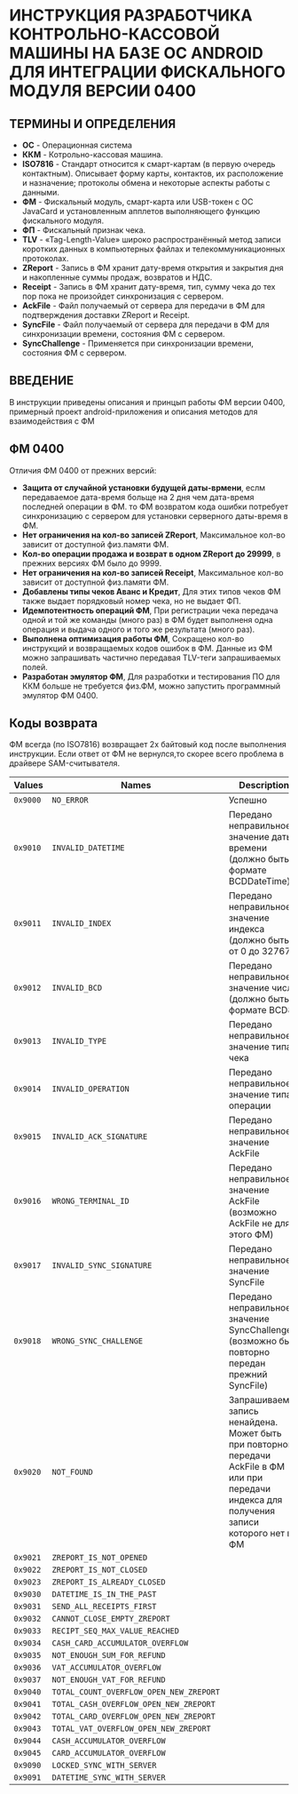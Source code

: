 # ИНСТРУКЦИЯ РАЗРАБОТЧИКА КОНТРОЛЬНО-КАССОВОЙ МАШИНЫ НА БАЗЕ ОС ANDROID ДЛЯ ИНТЕГРАЦИИ ФИСКАЛЬНОГО МОДУЛЯ ВЕРСИИ 0400

## ТЕРМИНЫ И ОПРЕДЕЛЕНИЯ

* __ОС__ - Операционная система
* __ККМ__ - Котрольно-кассовая машина.
* __ISO7816__ - Стандарт относится к смарт-картам (в первую очередь контактным). Описывает форму карты, контактов, их расположение и назначение; протоколы обмена и некоторые аспекты работы с данными. 
* __ФМ__ - Фискальный модуль, смарт-карта или USB-токен с ОС JavaCard и установленным апплетов выполняющего функцию фискального модуля.
* __ФП__ - Фискальный признак чека.
* __TLV__ - «Tag-Length-Value» широко распространённый метод записи коротких данных в компьютерных файлах и телекоммуникационных протоколах. 
* __ZReport__ - Запись в ФМ хранит дату-время открытия и закрытия дня и накопленные суммы продаж, возвратов и НДС.
* __Receipt__ - Запись в ФМ хранит дату-время, тип, сумму чека до тех пор пока не произойдет синхронизация с сервером.
* __AckFile__ - Файл получаемый от сервера для передачи в ФМ для подтверждения доставки ZReport и Receipt.  
* __SyncFile__ - Файл получаемый от сервера для передачи в ФМ для синхронизации времени, состояния ФМ с сервером.  
* __SyncChallenge__ - Применяется при синхронизации времени, состояния ФМ с сервером.



## ВВЕДЕНИЕ

В инструкции приведены описания и принцып работы ФМ версии 0400, примерный проект android-приложения и описания методов для взаимодействия с ФМ

## ФМ 0400

Отличия ФМ 0400 от прежних версий:

* __Защита от случайной установки будущей даты-врмени__, еслм передаваемое дата-время больще на 2 дня чем дата-время последней операции в ФМ. то ФМ возвратом кода ошибки потребует синхронизацию с сервером для установки серверного даты-время в ФМ.
* __Нет ограничения на кол-во записей ZReport__, Максимальное кол-во зависит от доступной физ.памяти ФМ.
* __Кол-во операции продажа и возврат в одном ZReport до 29999__, в прежних версиях ФМ было до 9999.
* __Нет ограничения на кол-во записей Receipt__, Максимальное кол-во зависит от доступной физ.памяти ФМ.
* __Добавлены типы чеков Аванс и Кредит__, Для этих типов чеков ФМ также выдает порядковый номер чека, но не выдает ФП.
* __Идемпотентность операций ФМ__, При регистрации чека передача одной и той же команды (много раз) в ФМ будет выполненя одна операция и выдача одного и того же результата (много раз).
* __Выполнена оптимизация работы ФМ__, Сокращено кол-во инструкций и возвращаемых кодов ошибок в ФМ. Данные из ФМ можно запрашивать частично передавая TLV-теги запрашиваемых полей.
* __Разработан эмулятор ФМ__, Для разработки и тестирования ПО для ККМ больше не требуется физ.ФМ, можно запустить программный эмулятор ФМ 0400.

## Коды возврата

ФМ всегда (по ISO7816) возвращает 2х байтовый код после выполнения инструкции. Если ответ от ФМ не вернулся,то скорее всего проблема в драйвере SAM-считывателя.

| Values   | Names                                  | Description |
|----------|----------------------------------------|-------------|
| `0x9000` | `NO_ERROR`                             | Успешно     |
| `0x9010` | `INVALID_DATETIME`                     | Передано неправильное значение даты-времени (должно быть в формате BCDDateTime)          |
| `0x9011` | `INVALID_INDEX`                        | Передано неправильное значение индекса (должно быть от 0 до 32767)            |
| `0x9012` | `INVALID_BCD`                          | Передано неправильное значение числа (должно быть в формате BCD8)            |
| `0x9013` | `INVALID_TYPE`                         | Передано неправильное значение типа чека            |
| `0x9014` | `INVALID_OPERATION`                    | Передано неправильное значение типа операции            |
| `0x9015` | `INVALID_ACK_SIGNATURE`                | Передано неправильное значение AckFile             |
| `0x9016` | `WRONG_TERMINAL_ID`                    | Передано неправильное значение AckFile (возможно AckFile не для этого ФМ)            |
| `0x9017` | `INVALID_SYNC_SIGNATURE`               | Передано неправильное значение SyncFile            |
| `0x9018` | `WRONG_SYNC_CHALLENGE`                 | Передано неправильное значение SyncChallenge (возможно был повторно передан прежний SyncFile)           |
| `0x9020` | `NOT_FOUND`                            | Запрашиваемая запись ненайдена. Может быть при повторной передачи AckFile в ФМ или при передачи индекса для получения записи которого нет в ФМ            |
| `0x9021` | `ZREPORT_IS_NOT_OPENED`                |             |
| `0x9022` | `ZREPORT_IS_NOT_CLOSED`                |             |
| `0x9023` | `ZREPORT_IS_ALREADY_CLOSED`            |             |
| `0x9030` | `DATETIME_IS_IN_THE_PAST`              |             |
| `0x9031` | `SEND_ALL_RECEIPTS_FIRST`              |             |
| `0x9032` | `CANNOT_CLOSE_EMPTY_ZREPORT`           |             |
| `0x9033` | `RECIPT_SEQ_MAX_VALUE_REACHED`         |             |
| `0x9034` | `CASH_CARD_ACCUMULATOR_OVERFLOW`       |             |
| `0x9035` | `NOT_ENOUGH_SUM_FOR_REFUND`            |             |
| `0x9036` | `VAT_ACCUMULATOR_OVERFLOW`             |             |
| `0x9037` | `NOT_ENOUGH_VAT_FOR_REFUND`            |             |
| `0x9040` | `TOTAL_COUNT_OVERFLOW_OPEN_NEW_ZREPORT`|             |
| `0x9041` | `TOTAL_CASH_OVERFLOW_OPEN_NEW_ZREPORT` |             |
| `0x9042` | `TOTAL_CARD_OVERFLOW_OPEN_NEW_ZREPORT` |             |
| `0x9043` | `TOTAL_VAT_OVERFLOW_OPEN_NEW_ZREPORT`  |             |
| `0x9044` | `CASH_ACCUMULATOR_OVERFLOW`            |             |
| `0x9045` | `CARD_ACCUMULATOR_OVERFLOW`            |             |
| `0x9090` | `LOCKED_SYNC_WITH_SERVER`              |             |
| `0x9091` | `DATETIME_SYNC_WITH_SERVER`            |             |
